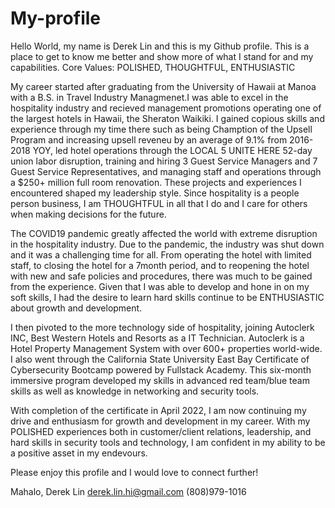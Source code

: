 # My-profile

Hello World, my name is Derek Lin and this is my Github profile.
This is a place to get to know me better and show more of what I stand for and my capabilities. 
Core Values: POLISHED, THOUGHTFUL, ENTHUSIASTIC


My career started after graduating from the University of Hawaii at Manoa with a B.S. in Travel Industry Managmenet.I was able to excel in the hospitality industry and recieved management promotions operating one of the largest hotels in Hawaii, the Sheraton Waikiki. I gained copious skills and experience through my time there such as being Chamption of the Upsell Program and increasing upsell reveneu by an average of 9.1% from 2016-2018 YOY, led hotel operations through the LOCAL 5 UNITE HERE 52-day union labor disruption, training and hiring 3 Guest Service Managers and 7 Guest Service Representatives, and managing staff and operations through a $250+ million full room renovation. These projects and experiences I encountered shaped my leadership style. Since hospitality is a people person business, I am THOUGHTFUL in all that I do and I care for others when making decisions for the future. 

The COVID19 pandemic greatly affected the world with extreme disruption in the hospitality industry. Due to the pandemic, the industry was shut down and it was a challenging time for all. From operating the hotel with limited staff, to closing the hotel for a 7month period, and to reopening the hotel with new and safe policies and procedures, there was much to be gained from the experience. Given that I was able to develop and hone in on my soft skills, I had the desire to learn hard skills continue to be ENTHUSIASTIC about growth and development.

I then pivoted to the more technology side of hospitality, joining Autoclerk INC, Best Western Hotels and Resorts as a IT Technician. Autoclerk is a Hotel Property Management System with over 600+ properties world-wide. I also went through the California State University East Bay Certificate of Cybersecurity Bootcamp powered by Fullstack Academy. This six-month immersive program developed my skills in advanced red team/blue team skills as well as knowledge in networking and security tools. 


With completion of the certificate in April 2022, I am now continuing my drive and enthusiasm for growth and development in my career. With my POLISHED experiences both in customer/client relations, leadership, and hard skills in security tools and technology, I am confident in my ability to be a positive asset in my endevours. 


Please enjoy this profile and I would love to connect further!


Mahalo,
Derek Lin
derek.lin.hi@gmail.com
(808)979-1016
